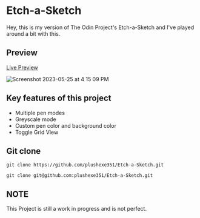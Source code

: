 # Etch-a-Sketch

Hey, this is my version of The Odin Project's Etch-a-Sketch
and I've played around a bit with this.

## Preview

[Live Preview](https://plushexe351.github.io/Etch-a-Sketch/)


![Screenshot 2023-05-25 at 4 15 09 PM](https://github.com/plushexe351/Etch-a-Sketch/assets/126304736/14ecf49a-c67d-4106-8108-8507715c2209)

## Key features of this project

- Multiple pen modes
- Greyscale mode
- Custom pen color and background color
- Toggle Grid View

## Git clone

`git clone https://github.com/plushexe351/Etch-a-Sketch.git`

`git clone git@github.com:plushexe351/Etch-a-Sketch.git`

## NOTE

This Project is still a work in progress and is not perfect.
